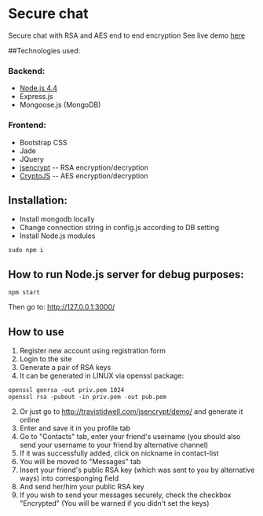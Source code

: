# Secure chat
Secure chat with RSA and AES end to end encryption
See live demo [here](http://secure-chat.dweiner.ru/)

##Technologies used:
### Backend:
* [Node.js 4.4](https://nodejs.org/en/download/)
* Express.js
* Mongoose.js (MongoDB)

### Frontend:
* Bootstrap CSS
* Jade
* JQuery
* [jsencrypt](https://github.com/travist/jsencrypt) -- RSA encryption/decryption
* [CryptoJS](https://cdnjs.com/libraries/crypto-js) -- AES encryption/decryption

## Installation:
* Install mongodb locally
* Change connection string in config.js according to DB setting
* Install Node.js modules
```
sudo npm i
```

## How to run Node.js server for debug purposes:
```
npm start
```
Then go to:
http://127.0.0.1:3000/

## How to use
1. Register new account using registration form
2. Login to the site
3. Generate a pair of RSA keys
  1. It can be generated in LINUX via openssl package: 
  ```
  openssl genrsa -out priv.pem 1024
  openssl rsa -pubout -in priv.pem -out pub.pem
  ```
  2. Or just go to http://travistidwell.com/jsencrypt/demo/ and generate it online
4. Enter and save it in you profile tab
5. Go to "Contacts" tab, enter your friend's username (you should also send your username to your friend by alternative channel)
6. If it was successfully added, click on nickname in contact-list
7. You will be moved to "Messages" tab
8. Insert your friend's public RSA key (which was sent to you by alternative ways) into corresponging field 
9. And send her/him your public RSA key
10. If you wish to send your messages securely, check the checkbox "Encrypted" (You will be warned if you didn't set the keys)
